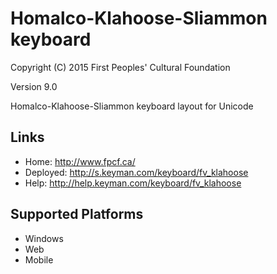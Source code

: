 Homalco-Klahoose-Sliammon keyboard
======================

Copyright (C) 2015 First Peoples' Cultural Foundation

Version 9.0

Homalco-Klahoose-Sliammon keyboard layout for Unicode

Links
-----

 * Home:     <http://www.fpcf.ca/>
 * Deployed: <http://s.keyman.com/keyboard/fv_klahoose>
 * Help:     <http://help.keyman.com/keyboard/fv_klahoose>
 
Supported Platforms
-------------------

 * Windows
 * Web
 * Mobile
